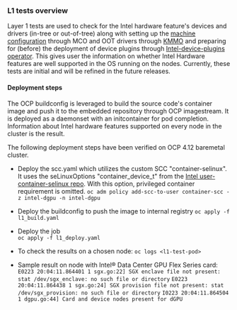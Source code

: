 ### L1 tests overview
Layer 1 tests are used to check for the Intel hardware feature's devices and drivers (in-tree or out-of-tree) along with setting up the [machine configuration](https://github.com/intel/intel-technology-enabling-for-openshift/blob/main/machine_configuration/README.md) through MCO and OOT drivers through [KMMO](https://github.com/intel/intel-technology-enabling-for-openshift/blob/main/kmmo/README.md) and preparing for (before) the deployment of device plugins through [Intel-device-plugins operator](https://github.com/intel/intel-technology-enabling-for-openshift/blob/main/idpo/README.md). This gives user the information on whether Intel Hardware features are well supported in the OS running on the nodes. Currently, these tests are initial and will be refined in the future releases.

#### Deployment steps
The OCP buildconfig is leveraged to build the source code's container image and push it to the embedded repository through OCP imagestream. It is deployed as a daemonset with an initcontainer for pod completion. Information about Intel hardware features supported on every node in the cluster is the result.

The following deployment steps have been verified on OCP 4.12 baremetal cluster.
* Deploy the scc.yaml which utilizes the custom SCC "container-selinux". It uses the seLinuxOptions "container_device_t" from the [Intel user-container-selinux repo](https://github.com/intel/user-container-selinux). With this option, privileged container requirement is omitted.
 `oc adm policy add-scc-to-user container-scc -z intel-dgpu -n intel-dgpu`

* Deploy the buildconfig to push the image to internal registry
`oc apply -f l1_build.yaml`
* Deploy the job  
`oc apply -f l1_deploy.yaml`
* To check the results on a chosen node:
`oc logs <l1-test-pod>`
* Sample result on node with Intel® Data Center GPU Flex Series card:
`E0223 20:04:11.864401 1 sgx.go:22] SGX enclave file not present: stat /dev/sgx_enclave: no such file or directory`
`E0223 20:04:11.864438 1 sgx.go:24] SGX provision file not present: stat /dev/sgx_provision: no such file or directory`
`I0223 20:04:11.864504 1 dgpu.go:44] Card and device nodes present for dGPU`